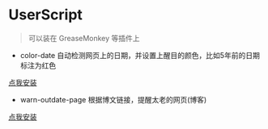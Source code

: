 # UserScript
>  可以装在 GreaseMonkey 等插件上

* color-date
自动检测网页上的日期，并设置上醒目的颜色，比如5年前的日期标注为红色

[点我安装](https://github.com/mika-cn/user-scripts/raw/master/scripts/color-date/color-date.user.js)

* warn-outdate-page
根据博文链接，提醒太老的网页(博客)

[点我安装](https://github.com/mika-cn/user-scripts/raw/master/scripts/warn-outdate-page/warn-outdate-page.user.js)

